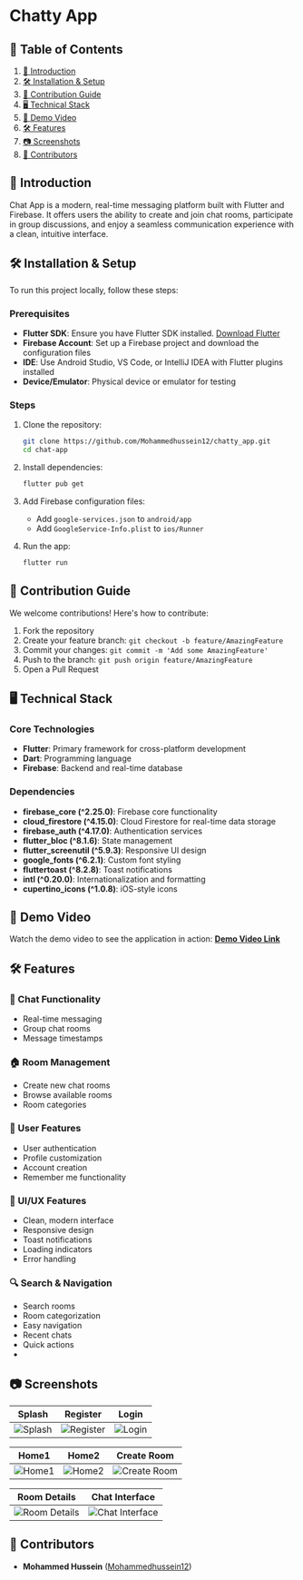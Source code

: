 # Chatty App

## 📑 Table of Contents
1. [🚀 Introduction](#-introduction)
2. [🛠 Installation & Setup](#-installation--setup)
3. [🤝 Contribution Guide](#-contribution-guide)
4. [🖥️ Technical Stack](#️-technical-stack)
5. [🎥 Demo Video](#-demo-video)
6. [🛠 Features](#-features)
7. [📷 Screenshots](#-screenshots)
8. [👥 Contributors](#-contributors)

## 🚀 Introduction
Chat App is a modern, real-time messaging platform built with Flutter and Firebase. It offers users the ability to create and join chat rooms, participate in group discussions, and enjoy a seamless communication experience with a clean, intuitive interface.

## 🛠 Installation & Setup
To run this project locally, follow these steps:

### Prerequisites
- **Flutter SDK**: Ensure you have Flutter SDK installed. [Download Flutter](https://flutter.dev/docs/get-started/install)
- **Firebase Account**: Set up a Firebase project and download the configuration files
- **IDE**: Use Android Studio, VS Code, or IntelliJ IDEA with Flutter plugins installed
- **Device/Emulator**: Physical device or emulator for testing

### Steps
1. Clone the repository:
   ```bash
   git clone https://github.com/Mohammedhussein12/chatty_app.git
   cd chat-app
   ```

2. Install dependencies:
   ```bash
   flutter pub get
   ```

3. Add Firebase configuration files:
    - Add `google-services.json` to `android/app`
    - Add `GoogleService-Info.plist` to `ios/Runner`

4. Run the app:
   ```bash
   flutter run
   ```

## 🤝 Contribution Guide
We welcome contributions! Here's how to contribute:

1. Fork the repository
2. Create your feature branch: `git checkout -b feature/AmazingFeature`
3. Commit your changes: `git commit -m 'Add some AmazingFeature'`
4. Push to the branch: `git push origin feature/AmazingFeature`
5. Open a Pull Request

## 🖥️ Technical Stack

### Core Technologies
- **Flutter**: Primary framework for cross-platform development
- **Dart**: Programming language
- **Firebase**: Backend and real-time database

### Dependencies
- **firebase_core (^2.25.0)**: Firebase core functionality
- **cloud_firestore (^4.15.0)**: Cloud Firestore for real-time data storage
- **firebase_auth (^4.17.0)**: Authentication services
- **flutter_bloc (^8.1.6)**: State management
- **flutter_screenutil (^5.9.3)**: Responsive UI design
- **google_fonts (^6.2.1)**: Custom font styling
- **fluttertoast (^8.2.8)**: Toast notifications
- **intl (^0.20.0)**: Internationalization and formatting
- **cupertino_icons (^1.0.8)**: iOS-style icons

## 🎥 Demo Video
Watch the demo video to see the application in action:
**[Demo Video Link](https://drive.google.com/file/d/1uZxQGUbnmtNlZgKy1H-oVOukys_Xokqd/view?usp=drive_link)**

## 🛠 Features

### 💬 Chat Functionality
- Real-time messaging
- Group chat rooms
- Message timestamps

### 🏠 Room Management
- Create new chat rooms
- Browse available rooms
- Room categories

### 👤 User Features
- User authentication
- Profile customization
- Account creation
- Remember me functionality

### 🎨 UI/UX Features
- Clean, modern interface
- Responsive design
- Toast notifications
- Loading indicators
- Error handling

### 🔍 Search & Navigation
- Search rooms
- Room categorization
- Easy navigation
- Recent chats
- Quick actions
- 
## 📷 Screenshots

| Splash                                        | Register                                        | Login                                         |
|-----------------------------------------------|-------------------------------------------------|-----------------------------------------------|
| ![Splash](assets/screenshots/splash.png) | ![Register](assets/screenshots/register.png) | ![Login](assets/screenshots/login.png) |

| Home1                                         | Home2                                  | Create Room                                        |
|-----------------------------------------------|----------------------------------------|----------------------------------------------------|
| ![Home1](assets/screenshots/home1.png) | ![Home2](assets/screenshots/home2.png) | ![Create Room](assets/screenshots/create_room.png) |

| Room Details | Chat Interface |
|--------------|----------------|
| ![Room Details](assets/screenshots/room_details.png) | ![Chat Interface](assets/screenshots/room1.png) |


## 👥 Contributors
- **Mohammed Hussein** ([Mohammedhussein12](https://github.com/Mohammedhussein12))